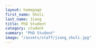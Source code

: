 ```yaml
---
layout: homepage
first_name: Shuli
last_name: Jiang
title: PhD Student
category: student
summary: "PhD Student"
image: "/assets/staff/jiang_shuli.jpg"
---
```


